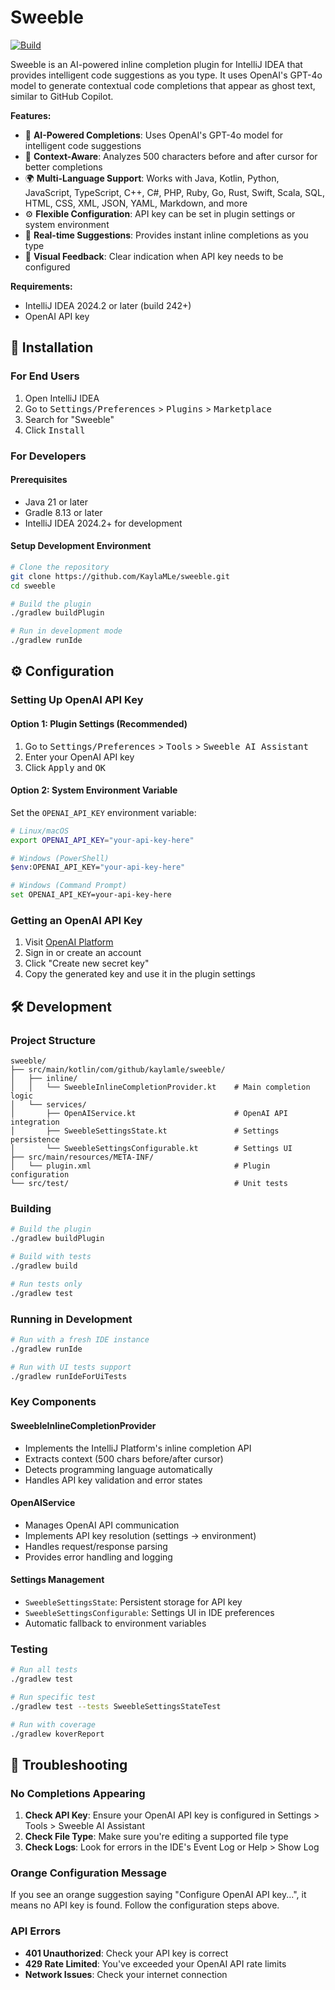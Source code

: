 # Sweeble

[![Build](https://github.com/KaylaMLe/sweeble/workflows/Build/badge.svg)](https://github.com/KaylaMLe/sweeble/actions)

<!-- Plugin description -->

Sweeble is an AI-powered inline completion plugin for IntelliJ IDEA that provides intelligent code suggestions as you type. It uses OpenAI's GPT-4o model to generate contextual code completions that appear as ghost text, similar to GitHub Copilot.

**Features:**

- 🤖 **AI-Powered Completions**: Uses OpenAI's GPT-4o model for intelligent code suggestions
- 🎯 **Context-Aware**: Analyzes 500 characters before and after cursor for better completions
- 🌍 **Multi-Language Support**: Works with Java, Kotlin, Python, JavaScript, TypeScript, C++, C#, PHP, Ruby, Go, Rust, Swift, Scala, SQL, HTML, CSS, XML, JSON, YAML, Markdown, and more
- ⚙️ **Flexible Configuration**: API key can be set in plugin settings or system environment
- 🚀 **Real-time Suggestions**: Provides instant inline completions as you type
- 🎨 **Visual Feedback**: Clear indication when API key needs to be configured

**Requirements:**

- IntelliJ IDEA 2024.2 or later (build 242+)
- OpenAI API key

<!-- Plugin description end -->

## 🚀 Installation

### For End Users

1. Open IntelliJ IDEA
2. Go to <kbd>Settings/Preferences</kbd> > <kbd>Plugins</kbd> > <kbd>Marketplace</kbd>
3. Search for "Sweeble"
4. Click <kbd>Install</kbd>

### For Developers

#### Prerequisites

- Java 21 or later
- Gradle 8.13 or later
- IntelliJ IDEA 2024.2+ for development

#### Setup Development Environment

```bash
# Clone the repository
git clone https://github.com/KaylaMLe/sweeble.git
cd sweeble

# Build the plugin
./gradlew buildPlugin

# Run in development mode
./gradlew runIde
```

## ⚙️ Configuration

### Setting Up OpenAI API Key

#### Option 1: Plugin Settings (Recommended)

1. Go to <kbd>Settings/Preferences</kbd> > <kbd>Tools</kbd> > <kbd>Sweeble AI Assistant</kbd>
2. Enter your OpenAI API key
3. Click <kbd>Apply</kbd> and <kbd>OK</kbd>

#### Option 2: System Environment Variable

Set the `OPENAI_API_KEY` environment variable:

```bash
# Linux/macOS
export OPENAI_API_KEY="your-api-key-here"

# Windows (PowerShell)
$env:OPENAI_API_KEY="your-api-key-here"

# Windows (Command Prompt)
set OPENAI_API_KEY=your-api-key-here
```

### Getting an OpenAI API Key

1. Visit [OpenAI Platform](https://platform.openai.com/api-keys)
2. Sign in or create an account
3. Click "Create new secret key"
4. Copy the generated key and use it in the plugin settings

## 🛠️ Development

### Project Structure

```
sweeble/
├── src/main/kotlin/com/github/kaylamle/sweeble/
│   ├── inline/
│   │   └── SweebleInlineCompletionProvider.kt    # Main completion logic
│   └── services/
│       ├── OpenAIService.kt                      # OpenAI API integration
│       ├── SweebleSettingsState.kt               # Settings persistence
│       └── SweebleSettingsConfigurable.kt        # Settings UI
├── src/main/resources/META-INF/
│   └── plugin.xml                                # Plugin configuration
└── src/test/                                     # Unit tests
```

### Building

```bash
# Build the plugin
./gradlew buildPlugin

# Build with tests
./gradlew build

# Run tests only
./gradlew test
```

### Running in Development

```bash
# Run with a fresh IDE instance
./gradlew runIde

# Run with UI tests support
./gradlew runIdeForUiTests
```

### Key Components

#### SweebleInlineCompletionProvider

- Implements the IntelliJ Platform's inline completion API
- Extracts context (500 chars before/after cursor)
- Detects programming language automatically
- Handles API key validation and error states

#### OpenAIService

- Manages OpenAI API communication
- Implements API key resolution (settings → environment)
- Handles request/response parsing
- Provides error handling and logging

#### Settings Management

- `SweebleSettingsState`: Persistent storage for API key
- `SweebleSettingsConfigurable`: Settings UI in IDE preferences
- Automatic fallback to environment variables

### Testing

```bash
# Run all tests
./gradlew test

# Run specific test
./gradlew test --tests SweebleSettingsStateTest

# Run with coverage
./gradlew koverReport
```

## 🔧 Troubleshooting

### No Completions Appearing

1. **Check API Key**: Ensure your OpenAI API key is configured in Settings > Tools > Sweeble AI Assistant
2. **Check File Type**: Make sure you're editing a supported file type
3. **Check Logs**: Look for errors in the IDE's Event Log or Help > Show Log

### Orange Configuration Message

If you see an orange suggestion saying "Configure OpenAI API key...", it means no API key is found. Follow the configuration steps above.

### API Errors

- **401 Unauthorized**: Check your API key is correct
- **429 Rate Limited**: You've exceeded your OpenAI API rate limits
- **Network Issues**: Check your internet connection

